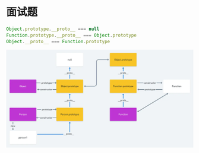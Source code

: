 # 面试题
```js
Object.prototype.__proto__ === null
Function.prototype.__proto__ === Object.prototype
Object.__proto__ === Function.prototype
```
![alt](./原型链图解.png)
